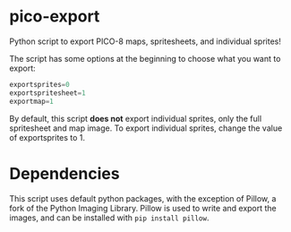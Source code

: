 # pico-export
Python script to export PICO-8 maps, spritesheets, and individual sprites!

The script has some options at the beginning to choose what you want to export:
```python
exportsprites=0
exportspritesheet=1
exportmap=1
```
By default, this script **does not** export individual sprites, only the full spritesheet and map image. To export individual sprites, change the value of exportsprites to 1.

# Dependencies
This script uses default python packages, with the exception of Pillow, a fork of the Python Imaging Library.
Pillow is used to write and export the images, and can be installed with ```pip install pillow```.
